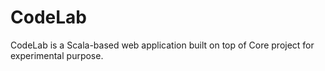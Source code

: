 CodeLab
=======

CodeLab is a Scala-based web application built on top of Core project for experimental purpose.

